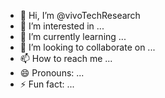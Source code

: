 - 👋 Hi, I’m @vivoTechResearch
- 👀 I’m interested in ...
- 🌱 I’m currently learning ...
- 💞️ I’m looking to collaborate on ...
- 📫 How to reach me ...
- 😄 Pronouns: ...
- ⚡ Fun fact: ...

<!---
This is the main repo of vivo Tech Research GmbH.
--->
